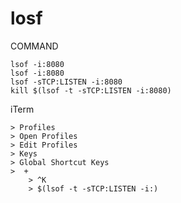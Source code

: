 losf
====
COMMAND

	lsof -i:8080
	lsof -i:8080
	lsof -sTCP:LISTEN -i:8080
	kill $(lsof -t -sTCP:LISTEN -i:8080)

iTerm

	> Profiles
	> Open Profiles
	> Edit Profiles
	> Keys
	> Global Shortcut Keys
	>  +
		> ^K
		> $(lsof -t -sTCP:LISTEN -i:)